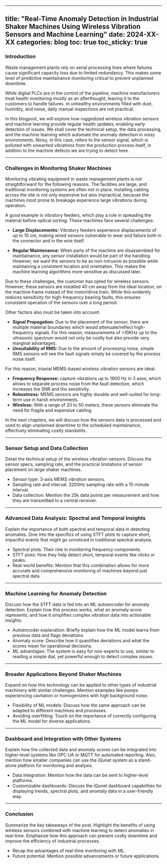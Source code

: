 
---
title: "Real-Time Anomaly Detection in Industrial Shaker Machines Using Wireless Vibration Sensors and Machine Learning"
date: 2024-XX-XX
categories: blog
toc: true
toc_sticky: true
---

### Introduction
Waste management plants rely on serial processing lines where failures cause
significant capacity loss due to limited redundancy. This makes some level of
predictive maintainance monitoring critical to prevent unplanned downtime.

While digital PLCs are in the control of the pipeline, machine manufacturers
treat health monitoring mostly as an afterthought, leaving it to the customers
to handle failures. In unhealthy environments filled with dust, humidity, and
noise, daily manual inspections are not practical.

In this blogpost, we will explore how ruggedized wireless vibration sensors
and machine learning provide regular health updates, enabling early detection
of issues. We shall cover the technical setup, the data processing, and the
machine learning which automate the anomaly detection in noisy environments.
Noisy, in this case, refers to the sensor signal, which is polluted with
unwanted vibrations from the production process itself, in addition to the
machine defects we are trying to detect here.

---

### Challenges in Monitoring Shaker Machines

Monitoring vibrating equipment in waste management plants is not straightforward
for the following reasons. The facilities are large, and traditional monitoring
systems are often not in place. Installing cabling across the site is not only
expensive but also impractical, because the machines most prone to breakage
experience large vibrations during operation.

A good example is vibratory feeders, which play a role in spreading the material
before optical sorting. These machines face several challenges:

- **Large Displacements:** Vibratory feeders experience displacements of up to
10 cm, making wired sensors vulnerable to wear and failure both in the connector
and in the wire itself.

- **Regular Maintenance:** When parts of the machine are disassembled for
maintainance, any sensor installation would be part of the handling. However,
we want the sensors to be as non-intrusive as possible while maintaining a
consistent location and orientation. This makes the machine learning algorithms
more sensitive as discussed later.

Due to these challenges, the customer has opted for wireless sensors. However,
these sensors are installed 40 cm away from the ideal location, on the machine
frame instead of the motor/drive train. While this evidently reduces sensitivity
for high-frequency bearing faults, this ensures consistent operation of the
sensors over a long period.

Other factors also must be taken into account:

- **Signal Propagation:** Due to the placement of the sensor, there are multiple
material boundaries which would attenuate/reflect high-frequency signals. For
this reason, measurements of >10KHz up to the ultrasonic spectrum would not only
be costly but also provide very marginal advantages.
- **Unsuitability of RMS:** Due to the amount of processing noise, simple RMS
sensors will see the fault signals simply be covered by the process noise itself.

For this reason, triaxial MEMS-based wireless vibration sensors are ideal:

- **Frequency Response:** capture vibrations up to 1600 Hz in 3 axes, which
allows to separate process noise from the fault detection, which increases the
SNR and the sensitivity.
- **Robustness:** MEMS sensors are highly durable and well-suited for long-term
use in harsh environments.
- **Wireless:** With a range of 20 to 50 meters, these sensors eliminate the
need for fragile and expensive cabling.

In the next chapters, we will discuss how the sensors data is processed and
used to align unplanned downtime to the scheduled maintainance, effectively
eliminating costly standstills.

---

### Sensor Setup and Data Collection
Detail the technical setup of the wireless vibration sensors. Discuss the sensor specs, sampling rate, and the practical limitations of sensor placement on large shaker machines.

- Sensor type: 3-axis MEMS vibration sensors.
- Sampling rate and interval: 3200Hz sampling rate with a 15-minute interval.
- Data collection: Mention the 25k data points per measurement and how they are transmitted to a central receiver.

---

### Advanced Data Analysis: Spectral and Temporal Insights
Explain the importance of both spectral and temporal data in detecting anomalies. Dive into the specifics of using STFT plots to capture short, impactful events that might go unnoticed in traditional spectral analysis.

- Spectral plots: Their role in monitoring frequency components.
- STFT plots: How they help detect short, temporal events like clicks or peaks.
- Real-world benefits: Mention that this combination allows for more accurate and comprehensive monitoring of machines beyond just spectral data.

---

### Machine Learning for Anomaly Detection
Discuss how the STFT data is fed into an ML autoencoder for anomaly detection. Explain how this process works, what an anomaly score represents, and how it simplifies complex vibration data into actionable insights.

- Autoencoder explanation: Briefly explain how the ML model learns from previous data and flags deviations.
- Anomaly score: Describe how it quantifies deviations and what the scores mean for operational decisions.
- ML advantages: The system is easy for non-experts to use, similar to reading a simple dial, yet powerful enough to detect complex issues.

---

### Broader Applications Beyond Shaker Machines
Expand on how this technology can be applied to other types of industrial machinery with similar challenges. Mention examples like pumps experiencing cavitation or homogenizers with high background noise.

- Flexibility of ML models: Discuss how the same approach can be adapted to different machines and processes.
- Avoiding overfitting: Touch on the importance of correctly configuring the ML model for diverse applications.

---

### Dashboard and Integration with Other Systems
Explain how the collected data and anomaly scores can be integrated into higher-level systems like OPC UA or MQTT for automated reporting. Also, mention how smaller companies can use the iQunet system as a stand-alone platform for monitoring and analysis.

- Data integration: Mention how the data can be sent to higher-level platforms.
- Customizable dashboards: Discuss the iQunet dashboard capabilities for displaying trends, spectral plots, and anomaly data in a user-friendly way.

---

### Conclusion
Summarize the key takeaways of the post. Highlight the benefits of using wireless sensors combined with machine learning to detect anomalies in real-time. Emphasize how this approach can prevent costly downtime and improve the efficiency of industrial processes.

- Recap the advantages of real-time monitoring with ML.
- Future potential: Mention possible advancements or future applications.
